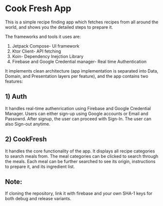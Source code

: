 # Cook Fresh App
This is a simple recipe finding app which fetches recipes from all around the world, and shows you the detailed steps to prepare it.

The frameworks and tools it uses are:
1) Jetpack Compose- UI framework
2) Ktor Client- API fetching
3) Koin- Dependency Inejction Library
4) Firebase and Google Credential manager- Real time Authentication

It implements clean architecture (app implementation is separated into Data, Domain, and Presentation layers per feature), and the app contains two features:
## 1) Auth
It handles real-time authenrication using Firebase and Google Credential Manager. Users can either sign-up using Google accounts or Email and Passowrd. 
After signup, the user can proceed with Sign-In. The user can also Sign-out anytime.

## 2) CookFresh
It handles the core functionality of the app. It displays all recipe categories to search meals from. The meal categories can be clicked to search through the meals.
Each meal can be further searched to see its origin, instructions to prepare it, and its ingredient list. 

## Note:
If cloning the repository, link it with firebase and your own SHA-1 keys for both debug and release variants.
